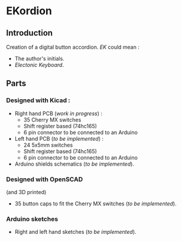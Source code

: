 # EKordion

## Introduction

Creation of a digital button accordion. *EK* could mean :

- The author's initials.
- *Electonic Keyboard*.

## Parts

### Designed with Kicad :

+ Right hand PCB (*work in progress*) :
  - 35 Cherry MX switches
  - Shift register based (74hc165)
  - 6 pin connector to be connected to an Arduino
+ Left hand PCB (*to be implemented*) :
  - 24 5x5mm switches
  - Shift register based (74hc165)
  - 6 pin connector to be connected to an Arduino
+ Arduino shields schematics (*to be implemented*).

### Designed with OpenSCAD

(and 3D printed)

+ 35 button caps to fit the Cherry MX switches (*to be implemented*).

### Arduino sketches

+ Right and left hand sketches (*to be implemented*).